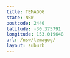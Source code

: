 ```yaml
---
title: TEMAGOG
state: NSW
postcode: 2440
latitude: -30.375791
longitude: 153.019648
url: /nsw/temagog/
layout: suburb
---
```

